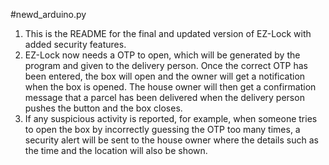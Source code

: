 #newd_arduino.py

  1. This is the README for the final and updated version of EZ-Lock with added security features.
  2. EZ-Lock now needs a OTP to open, which will be generated by the program and given to the delivery person. Once the correct OTP has been entered, the box will open and the owner will get a notification when the box is opened.
     The house owner will then get a confirmation message that a parcel has been delivered when the delivery person pushes the button and the box closes. 
  4. If any suspicious activity is reported, for example, when someone tries to open the box by incorrectly guessing the OTP too many times, a security alert will be sent to the house owner where the details such as the time and
     the location will also be shown. 
